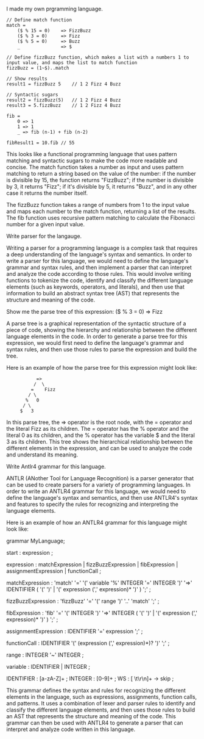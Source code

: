 I made my own prgramming language. 


```
// Define match function
match =
    ($ % 15 = 0)    => FizzBuzz
    ($ % 3 = 0)     => Fizz
    ($ % 5 = 0)     => Buzz
    _               => $

// Define fizzBuzz function, which makes a list with a numbers 1 to input value, and maps the list to match function
fizzBuzz = (1~$)..match

// Show results
result1 = fizzBuzz 5    // 1 2 Fizz 4 Buzz

// Syntactic sugars
result2 = fizzBuzz(5)   // 1 2 Fizz 4 Buzz
result3 = 5.fizzBuzz    // 1 2 Fizz 4 Buzz
```

```
fib =
    0 => 1
    1 => 1
    _ => fib (n-1) + fib (n-2)

fibResult1 = 10.fib // 55
```

This looks like a functional programming language that uses pattern matching and syntactic sugars to make the code more readable and concise. The match function takes a number as input and uses pattern matching to return a string based on the value of the number: if the number is divisible by 15, the function returns "FizzBuzz"; if the number is divisible by 3, it returns "Fizz"; if it's divisible by 5, it returns "Buzz", and in any other case it returns the number itself.

The fizzBuzz function takes a range of numbers from 1 to the input value and maps each number to the match function, returning a list of the results. The fib function uses recursive pattern matching to calculate the Fibonacci number for a given input value.

Write parser for the langauge.

Writing a parser for a programming language is a complex task that requires a deep understanding of the language's syntax and semantics. In order to write a parser for this language, we would need to define the language's grammar and syntax rules, and then implement a parser that can interpret and analyze the code according to those rules. This would involve writing functions to tokenize the code, identify and classify the different language elements (such as keywords, operators, and literals), and then use that information to build an abstract syntax tree (AST) that represents the structure and meaning of the code.

Show me the parse tree of this expression: ($ % 3 = 0) => Fizz

A parse tree is a graphical representation of the syntactic structure of a piece of code, showing the hierarchy and relationship between the different language elements in the code. In order to generate a parse tree for this expression, we would first need to define the language's grammar and syntax rules, and then use those rules to parse the expression and build the tree.

Here is an example of how the parse tree for this expression might look like:

               =>
              /  \
             =    Fizz
            / \
           %   0
          / \
         $   3
         

In this parse tree, the => operator is the root node, with the = operator and the literal Fizz as its children. The = operator has the % operator and the literal 0 as its children, and the % operator has the variable $ and the literal 3 as its children. This tree shows the hierarchical relationship between the different elements in the expression, and can be used to analyze the code and understand its meaning.

Write Antlr4 grammar for this language.

ANTLR (ANother Tool for Language Recognition) is a parser generator that can be used to create parsers for a variety of programming languages. In order to write an ANTLR4 grammar for this language, we would need to define the language's syntax and semantics, and then use ANTLR4's syntax and features to specify the rules for recognizing and interpreting the language elements.

Here is an example of how an ANTLR4 grammar for this language might look like:

grammar MyLanguage;

start
    :   expression
    ;

expression
    :   matchExpression
    |   fizzBuzzExpression
    |   fibExpression
    |   assignmentExpression
    |   functionCall
    ;

matchExpression
    :   'match' '=' '(' variable '%' INTEGER '=' INTEGER ')' '=>' IDENTIFIER
        ( '(' ')' | '(' expression (',' expression)* ')' )
        ';'
    ;

fizzBuzzExpression
    :   'fizzBuzz' '=' '(' range ')' '..' 'match' ';'
    ;

fibExpression
    :   'fib' '=' '(' INTEGER ')' '=>' INTEGER
        ( '(' ')' | '(' expression (',' expression)* ')' )
        ';'
    ;

assignmentExpression
    :   IDENTIFIER '=' expression ';'
    ;

functionCall
    :   IDENTIFIER '(' (expression (',' expression)*)? ')' ';'
    ;

range
    :   INTEGER '~' INTEGER
    ;

variable
    :   IDENTIFIER
    |   INTEGER
    ;

IDENTIFIER  :   [a-zA-Z]+ ;
INTEGER     :   [0-9]+ ;
WS          :   [ \t\r\n]+ -> skip ;

This grammar defines the syntax and rules for recognizing the different elements in the language, such as expressions, assignments, function calls, and patterns. It uses a combination of lexer and parser rules to identify and classify the different language elements, and then uses those rules to build an AST that represents the structure and meaning of the code. This grammar can then be used with ANTLR4 to generate a parser that can interpret and analyze code written in this language.